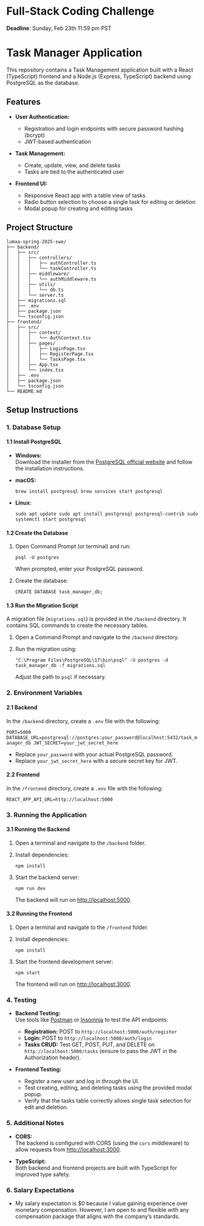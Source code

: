 # Full-Stack Coding Challenge

**Deadline**: Sunday, Feb 23th 11:59 pm PST

Task Manager Application
========================

This repository contains a Task Management application built with a React (TypeScript) frontend and a Node.js (Express, TypeScript) backend using PostgreSQL as the database.

Features
--------

-   **User Authentication:**

    -   Registration and login endpoints with secure password hashing (bcrypt)
    -   JWT-based authentication
-   **Task Management:**

    -   Create, update, view, and delete tasks
    -   Tasks are tied to the authenticated user
-   **Frontend UI:**

    -   Responsive React app with a table view of tasks
    -   Radio button selection to choose a single task for editing or deletion
    -   Modal popup for creating and editing tasks

Project Structure
-----------------
```
lumaa-spring-2025-swe/
├── backend/         
│   ├── src/
│   │   ├── controllers/
│   │   │   ├── authController.ts
│   │   │   └── taskController.ts
│   │   ├── middleware/
│   │   │   └── authMiddleware.ts
│   │   ├── utils/
│   │   │   └── db.ts
│   │   └── server.ts
│   ├── migrations.sql    
│   ├── .env              
│   ├── package.json
│   └── tsconfig.json
├── frontend/        
│   ├── src/
│   │   ├── context/
│   │   │   └── AuthContext.tsx
│   │   ├── pages/
│   │   │   ├── LoginPage.tsx
│   │   │   ├── RegisterPage.tsx
│   │   │   └── TasksPage.tsx
│   │   ├── App.tsx
│   │   └── index.tsx
│   ├── .env              
│   ├── package.json
│   └── tsconfig.json      
└── README.md
```
Setup Instructions
------------------

### 1\. Database Setup

#### 1.1 Install PostgreSQL

-   **Windows:**\
    Download the installer from the [PostgreSQL official website](https://www.postgresql.org/download/windows/) and follow the installation instructions.

-   **macOS:**

    `brew install postgresql
    brew services start postgresql`

-   **Linux:**

    `sudo apt update
    sudo apt install postgresql postgresql-contrib
    sudo systemctl start postgresql`

#### 1.2 Create the Database

1.  Open Command Prompt (or terminal) and run:

    `psql -U postgres`

    When prompted, enter your PostgreSQL password.

2.  Create the database:

    `CREATE DATABASE task_manager_db;`

#### 1.3 Run the Migration Script

A migration file (`migrations.sql`) is provided in the `/backend` directory. It contains SQL commands to create the necessary tables.

1.  Open a Command Prompt and navigate to the `/backend` directory.
2.  Run the migration using:

    `"C:\Program Files\PostgreSQL\17\bin\psql" -U postgres -d task_manager_db -f migrations.sql`

    Adjust the path to `psql` if necessary.

### 2\. Environment Variables

#### 2.1 Backend

In the `/backend` directory, create a `.env` file with the following:

`PORT=5000
DATABASE_URL=postgresql://postgres:your_password@localhost:5432/task_manager_db
JWT_SECRET=your_jwt_secret_here`

-   Replace `your_password` with your actual PostgreSQL password.
-   Replace `your_jwt_secret_here` with a secure secret key for JWT.

#### 2.2 Frontend

In the `/frontend` directory, create a `.env` file with the following:

`REACT_APP_API_URL=http://localhost:5000`

### 3\. Running the Application

#### 3.1 Running the Backend

1.  Open a terminal and navigate to the `/backend` folder.
2.  Install dependencies:

    `npm install`

3.  Start the backend server:

    `npm run dev`

    The backend will run on <http://localhost:5000>.

#### 3.2 Running the Frontend

1.  Open a terminal and navigate to the `/frontend` folder.
2.  Install dependencies:

    `npm install`

3.  Start the frontend development server:

    `npm start`

    The frontend will run on <http://localhost:3000>.

### 4\. Testing

-   **Backend Testing:**\
    Use tools like [Postman](https://www.postman.com/) or [Insomnia](https://insomnia.rest/) to test the API endpoints:

    -   **Registration:** POST to `http://localhost:5000/auth/register`
    -   **Login:** POST to `http://localhost:5000/auth/login`
    -   **Tasks CRUD:** Test GET, POST, PUT, and DELETE on `http://localhost:5000/tasks` (ensure to pass the JWT in the Authorization header).
-   **Frontend Testing:**

    -   Register a new user and log in through the UI.
    -   Test creating, editing, and deleting tasks using the provided modal popup.
    -   Verify that the tasks table correctly allows single task selection for edit and deletion.

### 5\. Additional Notes

-   **CORS:**\
    The backend is configured with CORS (using the `cors` middleware) to allow requests from <http://localhost:3000>.

-   **TypeScript:**\
    Both backend and frontend projects are built with TypeScript for improved type safety.

### 6\. Salary Expectations
 -  My salary expectation is $0 because I value gaining experience over monetary compensation. However, I am open to and flexible with any compensation package that aligns with the company’s standards.
